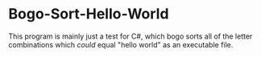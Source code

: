 # Bogo-Sort-Hello-World
This program is mainly just a test for C#, which bogo sorts all of the letter combinations which *could* equal "hello world" as an executable file.
